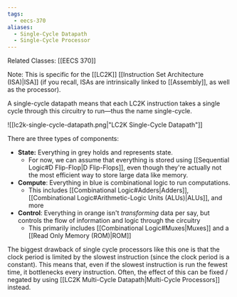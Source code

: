 ```yaml
---
tags:
  - eecs-370
aliases:
  - Single-Cycle Datapath
  - Single-Cycle Processor
---
```

Related Classes: [[EECS 370]]

Note: This is specific for the [[LC2K]] [[Instruction Set Architecture (ISA)|ISA]] (if you recall, ISAs are intrinsically linked to [[Assembly]], as well as the processor).

A single-cycle datapath means that each LC2K instruction takes a single cycle through this circuitry to run—thus the name single-cycle.

![[lc2k-single-cycle-datapath.png|"LC2K Single-Cycle Datapath"]]

There are three types of components:

- **State:** Everything in grey holds and represents state.
	- For now, we can assume that everything is stored using [[Sequential Logic#D Flip-Flop|D Flip-Flops]], even though they're actually not the most efficient way to store large data like memory.
- **Compute**: Everything in blue is combinational logic to run computations.
	- This includes [[Combinational Logic#Adders|Adders]], [[Combinational Logic#Arithmetic-Logic Units (ALUs)|ALUs]], and more
- **Control**: Everything in orange isn't *transforming* data per say, but controls the flow of information and logic through the circuitry
	- This primarily includes [[Combinational Logic#Muxes|Muxes]] and a [[Read Only Memory (ROM)|ROM]]

The biggest drawback of single cycle processors like this one is that the clock period is limited by the slowest instruction (since the clock period is a constant). This means that, even if the slowest instruction is run the fewest time, it bottlenecks every instruction. Often, the effect of this can be fixed / negated by using [[LC2K Multi-Cycle Datapath|Multi-Cycle Processors]] instead.
